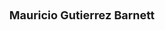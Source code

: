 ---
layout: page
title: <font size = 4> Mauricio Gutierrez Barnett </font>
description: 2018, ASU
img: assets/img/members/mauricio.jpg
importance: 11
category: Master Students Alumni
---
